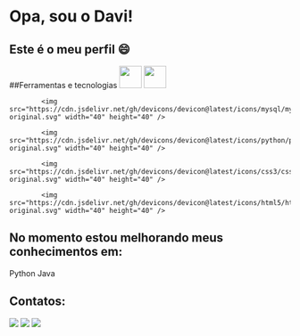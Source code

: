 # Opa, sou o Davi!
## Este é o meu perfil 😄 

##Ferramentas e tecnologias
<img src="https://cdn.jsdelivr.net/gh/devicons/devicon@latest/icons/java/java-original-wordmark.svg" width="40" height="40" />
            <img src="https://cdn.jsdelivr.net/gh/devicons/devicon@latest/icons/javascript/javascript-original.svg" width="40" height="40" />
          
            <img src="https://cdn.jsdelivr.net/gh/devicons/devicon@latest/icons/mysql/mysql-original.svg" width="40" height="40" />
          
            <img src="https://cdn.jsdelivr.net/gh/devicons/devicon@latest/icons/python/python-original.svg" width="40" height="40" />
          
            <img src="https://cdn.jsdelivr.net/gh/devicons/devicon@latest/icons/css3/css3-original.svg" width="40" height="40" />
          
            <img src="https://cdn.jsdelivr.net/gh/devicons/devicon@latest/icons/html5/html5-original.svg" width="40" height="40" />
          
## No momento estou melhorando meus conhecimentos em:
Python
Java


## Contatos:

<div>
<a href="https://instagram.com/davi.soares.s" target="_blank"><img loading="lazy" src="https://img.shields.io/badge/-Instagram-%23E4405F?style=for-the-badge&logo=instagram&logoColor=white" target="_blank"></a>
<a href = "mailto:daviuim@hotmail.com"><img loading="lazy" src="https://img.shields.io/badge/Gmail-D14836?style=for-the-badge&logo=gmail&logoColor=white" target="_blank"></a>
<a href="https://www.linkedin.com/in/davi-soares-3130a82b8" target="_blank"><img loading="lazy" src="https://img.shields.io/badge/-LinkedIn-%230077B5?style=for-the-badge&logo=linkedin&logoColor=white" target="_blank"></a>   
</div>

